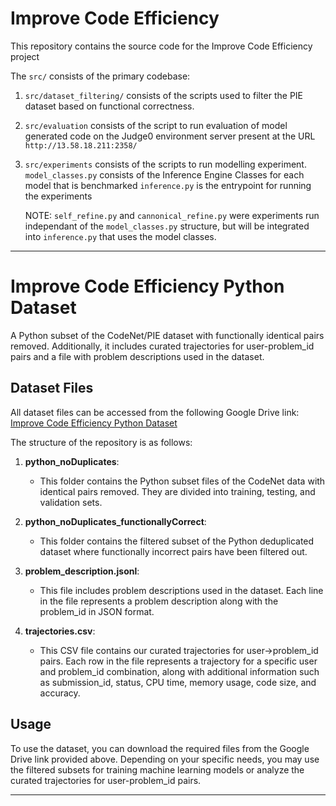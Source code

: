 # Improve Code Efficiency

This repository contains the source code for the Improve Code Efficiency project

The `src/` consists of the primary codebase:
1. `src/dataset_filtering/` consists of the scripts used to filter the PIE dataset based on functional correctness. 
2. `src/evaluation` consists of the script to run evaluation of model generated code on the Judge0 environment server present at the URL `http://13.58.18.211:2358/`
3. `src/experiments` consists of the scripts to run modelling experiment. 
   `model_classes.py` consists of the Inference Engine Classes for each model that is benchmarked 
   `inference.py` is the entrypoint for running the experiments

   NOTE: `self_refine.py` and `cannonical_refine.py` were experiments run independant of the `model_classes.py` structure, but will be integrated into `inference.py` that uses the model classes.

---

# Improve Code Efficiency Python Dataset

A Python subset of the CodeNet/PIE dataset with functionally identical pairs removed. Additionally, it includes curated trajectories for user-problem_id pairs and a file with problem descriptions used in the dataset.

## Dataset Files

All dataset files can be accessed from the following Google Drive link: [Improve Code Efficiency Python Dataset](https://drive.google.com/drive/folders/1g85ZJOlg9erT7qyxpYSnixsB0tLcE-Oz?usp=sharing)

The structure of the repository is as follows:

1. **python_noDuplicates**:
   - This folder contains the Python subset files of the CodeNet data with identical pairs removed. They are divided into training, testing, and validation sets.

2. **python_noDuplicates_functionallyCorrect**:
   - This folder contains the filtered subset of the Python deduplicated dataset where functionally incorrect pairs have been filtered out.

3. **problem_description.jsonl**:
   - This file includes problem descriptions used in the dataset. Each line in the file represents a problem description along with the problem_id in JSON format.

4. **trajectories.csv**:
   - This CSV file contains our curated trajectories for user->problem_id pairs. Each row in the file represents a trajectory for a specific user and problem_id combination, along with additional information such as submission_id, status, CPU time, memory usage, code size, and accuracy.

## Usage

To use the dataset, you can download the required files from the Google Drive link provided above. Depending on your specific needs, you may use the filtered subsets for training machine learning models or analyze the curated trajectories for user-problem_id pairs.

---

